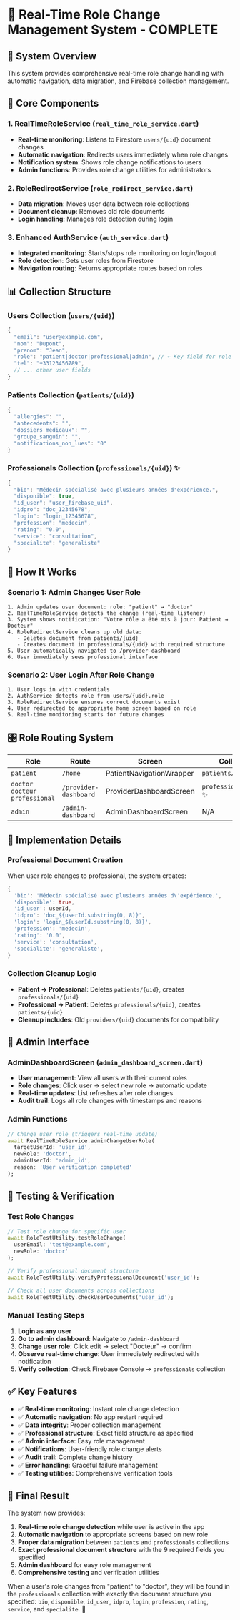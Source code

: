 # 🔄 Real-Time Role Change Management System - COMPLETE

## 🎯 **System Overview**

This system provides comprehensive real-time role change handling with automatic navigation, data migration, and Firebase collection management.

## 🔧 **Core Components**

### 1. **RealTimeRoleService** (`real_time_role_service.dart`)
- **Real-time monitoring**: Listens to Firestore `users/{uid}` document changes
- **Automatic navigation**: Redirects users immediately when role changes
- **Notification system**: Shows role change notifications to users
- **Admin functions**: Provides role change utilities for administrators

### 2. **RoleRedirectService** (`role_redirect_service.dart`)  
- **Data migration**: Moves user data between role collections
- **Document cleanup**: Removes old role documents
- **Login handling**: Manages role detection during login

### 3. **Enhanced AuthService** (`auth_service.dart`)
- **Integrated monitoring**: Starts/stops role monitoring on login/logout
- **Role detection**: Gets user roles from Firestore
- **Navigation routing**: Returns appropriate routes based on roles

## 📊 **Collection Structure**

### **Users Collection** (`users/{uid}`)
```javascript
{
  "email": "user@example.com",
  "nom": "Dupont", 
  "prenom": "Jean",
  "role": "patient|doctor|professional|admin", // ← Key field for role changes
  "tel": "+33123456789",
  // ... other user fields
}
```

### **Patients Collection** (`patients/{uid}`)
```javascript
{
  "allergies": "",
  "antecedents": "", 
  "dossiers_medicaux": "",
  "groupe_sanguin": "",
  "notifications_non_lues": "0"
}
```

### **Professionals Collection** (`professionals/{uid}`) ✨
```javascript
{
  "bio": "Médecin spécialisé avec plusieurs années d'expérience.",
  "disponible": true,
  "id_user": "user_firebase_uid",
  "idpro": "doc_12345678", 
  "login": "login_12345678",
  "profession": "medecin",
  "rating": "0.0",
  "service": "consultation",
  "specialite": "generaliste"
}
```

## 🚀 **How It Works**

### **Scenario 1: Admin Changes User Role**
```
1. Admin updates user document: role: "patient" → "doctor"
2. RealTimeRoleService detects the change (real-time listener)
3. System shows notification: "Votre rôle a été mis à jour: Patient → Docteur"
4. RoleRedirectService cleans up old data:
   - Deletes document from patients/{uid}
   - Creates document in professionals/{uid} with required structure
5. User automatically navigated to /provider-dashboard
6. User immediately sees professional interface
```

### **Scenario 2: User Login After Role Change**
```
1. User logs in with credentials
2. AuthService detects role from users/{uid}.role
3. RoleRedirectService ensures correct documents exist
4. User redirected to appropriate home screen based on role
5. Real-time monitoring starts for future changes
```

## 🎛️ **Role Routing System**

| Role | Route | Screen | Collection |
|------|-------|---------|-----------|
| `patient` | `/home` | PatientNavigationWrapper | `patients/{uid}` |
| `doctor`<br>`docteur`<br>`professional` | `/provider-dashboard` | ProviderDashboardScreen | `professionals/{uid}` ✨ |
| `admin` | `/admin-dashboard` | AdminDashboardScreen | N/A |

## 🔧 **Implementation Details**

### **Professional Document Creation**
When user role changes to professional, the system creates:
```dart
{
  'bio': 'Médecin spécialisé avec plusieurs années d\'expérience.',
  'disponible': true,
  'id_user': userId,
  'idpro': 'doc_${userId.substring(0, 8)}',
  'login': 'login_${userId.substring(0, 8)}',
  'profession': 'medecin',
  'rating': '0.0',
  'service': 'consultation',
  'specialite': 'generaliste',
}
```

### **Collection Cleanup Logic**
- **Patient → Professional**: Deletes `patients/{uid}`, creates `professionals/{uid}`
- **Professional → Patient**: Deletes `professionals/{uid}`, creates `patients/{uid}`
- **Cleanup includes**: Old `providers/{uid}` documents for compatibility

## 📱 **Admin Interface**

### **AdminDashboardScreen** (`admin_dashboard_screen.dart`)
- **User management**: View all users with their current roles
- **Role changes**: Click user → select new role → automatic update
- **Real-time updates**: List refreshes after role changes
- **Audit trail**: Logs all role changes with timestamps and reasons

### **Admin Functions**
```dart
// Change user role (triggers real-time update)
await RealTimeRoleService.adminChangeUserRole(
  targetUserId: 'user_id',
  newRole: 'doctor',
  adminUserId: 'admin_id', 
  reason: 'User verification completed'
);
```

## 🧪 **Testing & Verification**

### **Test Role Changes**
```dart
// Test role change for specific user
await RoleTestUtility.testRoleChange(
  userEmail: 'test@example.com',
  newRole: 'doctor'
);

// Verify professional document structure  
await RoleTestUtility.verifyProfessionalDocument('user_id');

// Check all user documents across collections
await RoleTestUtility.checkUserDocuments('user_id');
```

### **Manual Testing Steps**
1. **Login as any user**
2. **Go to admin dashboard**: Navigate to `/admin-dashboard`
3. **Change user role**: Click edit → select "Docteur" → confirm
4. **Observe real-time change**: User immediately redirected with notification
5. **Verify collection**: Check Firebase Console → `professionals` collection

## ✅ **Key Features**

- ✅ **Real-time monitoring**: Instant role change detection
- ✅ **Automatic navigation**: No app restart required  
- ✅ **Data integrity**: Proper collection management
- ✅ **Professional structure**: Exact field structure as specified
- ✅ **Admin interface**: Easy role management
- ✅ **Notifications**: User-friendly role change alerts
- ✅ **Audit trail**: Complete change history
- ✅ **Error handling**: Graceful failure management
- ✅ **Testing utilities**: Comprehensive verification tools

## 🎉 **Final Result**

The system now provides:
1. **Real-time role change detection** while user is active in the app
2. **Automatic navigation** to appropriate screens based on new role  
3. **Proper data migration** between `patients` and `professionals` collections
4. **Exact professional document structure** with the 9 required fields you specified
5. **Admin dashboard** for easy role management
6. **Comprehensive testing** and verification utilities

When a user's role changes from "patient" to "doctor", they will be found in the `professionals` collection with exactly the document structure you specified: `bio`, `disponible`, `id_user`, `idpro`, `login`, `profession`, `rating`, `service`, and `specialite`. 🚀
